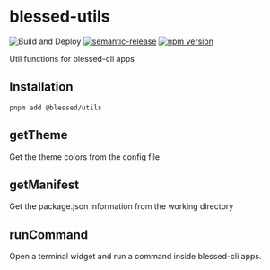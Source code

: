 # blessed-utils

![Build and Deploy](https://github.com/blessedjs/blessed-utils/Build%20and%20Deploy/badge.svg)
[![semantic-release](https://img.shields.io/badge/%20%20%F0%9F%93%A6%F0%9F%9A%80-semantic--release-e10079.svg)](https://github.com/semantic-release/semantic-release)
[![npm version](http://img.shields.io/npm/v/@blessed/utils.svg?style=flat)](https://npmjs.org/package/@blessed/utils "View this project on npm")


Util functions for blessed-cli apps

## Installation
```
pnpm add @blessed/utils
```

## getTheme
Get the theme colors from the config file

## getManifest
Get the package.json information from the working directory

## runCommand
Open a terminal widget and run a command inside blessed-cli apps.

